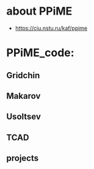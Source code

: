 # about PPiME
* https://ciu.nstu.ru/kaf/ppime

# PPiME_code:
## Gridchin
## Makarov
## Usoltsev
## TCAD
## projects
